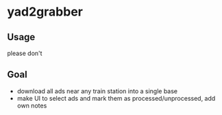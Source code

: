 # yad2grabber

## Usage
please don't

## Goal
- download all ads near any train station into a single base
- make UI to select ads and mark them as processed/unprocessed, add own notes